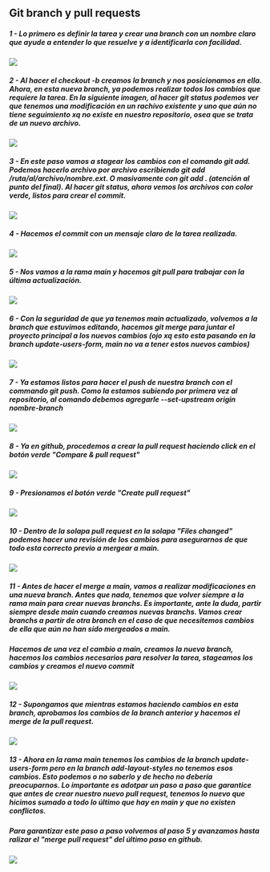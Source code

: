 ## Git branch y pull requests

##### 1 - Lo primero es definir la tarea y crear una branch con un nombre claro que ayude a entender lo que resuelve y a identificarla con facilidad.

![](https://github.com/adrianmdp/ada8-frontend/blob/main/43%20-%20Git%20Branch%20y%20Pull%20Request/images/unknown.png?raw=true)

##### 2 - Al hacer el checkout -b creamos la branch y nos posicionamos en ella. Ahora, en esta nueva branch, ya podemos realizar todos los cambios que requiere la tarea. En la siguiente imagen, al hacer git status podemos ver que tenemos una modificación en un rachivo existente y uno que aún no tiene seguimiento xq no existe en nuestro repositorio, osea que se trata de un nuevo archivo.

![](https://github.com/adrianmdp/ada8-frontend/blob/main/43%20-%20Git%20Branch%20y%20Pull%20Request/images/unknown2.png?raw=true)

##### 3 - En este paso vamos a stagear los cambios con el comando git add. Podemos hacerlo archivo por archivo escribiendo git add /ruta/al/archivo/nombre.ext. O masivamente con git add . (atención al punto del final). Al hacer git status, ahora vemos los archivos con color verde, listos para crear el commit.

![](https://github.com/adrianmdp/ada8-frontend/blob/main/43%20-%20Git%20Branch%20y%20Pull%20Request/images/unknown3.png?raw=true)

##### 4 - Hacemos el commit con un mensaje claro de la tarea realizada.

![](https://github.com/adrianmdp/ada8-frontend/blob/main/43%20-%20Git%20Branch%20y%20Pull%20Request/images/unknown4.png?raw=true)

##### 5 - Nos vamos a la rama main y hacemos git pull para trabajar con la última actualización.

![](https://github.com/adrianmdp/ada8-frontend/blob/main/43%20-%20Git%20Branch%20y%20Pull%20Request/images/unknown5.png?raw=true)

##### 6 - Con la seguridad de que ya tenemos main actualizado, volvemos a la branch que estuvimos editando, hacemos git merge para juntar el proyecto principal a los nuevos cambios (ojo xq esto esta pasando en la branch update-users-form, main no va a tener estos nuevos cambios)

![](https://github.com/adrianmdp/ada8-frontend/blob/main/43%20-%20Git%20Branch%20y%20Pull%20Request/images/unknown6.png?raw=true)

##### 7 - Ya estamos listos para hacer el push de nuestra branch con el commando git push. Como la estamos subiendo por primera vez al repositorio, al comando debemos agregarle --set-upstream origin nombre-branch

![](https://github.com/adrianmdp/ada8-frontend/blob/main/43%20-%20Git%20Branch%20y%20Pull%20Request/images/unknown7.png?raw=true)

##### 8 - Ya en github, procedemos a crear la pull request haciendo click en el botón verde "Compare & pull request"

![](https://github.com/adrianmdp/ada8-frontend/blob/main/43%20-%20Git%20Branch%20y%20Pull%20Request/images/unknown8.png?raw=true)

##### 9 - Presionamos el botón verde "Create pull request"

![](https://github.com/adrianmdp/ada8-frontend/blob/main/43%20-%20Git%20Branch%20y%20Pull%20Request/images/unknown9.png?raw=true)

##### 10 - Dentro de la solapa pull request en la solapa "Files changed" podemos hacer una revisión de los cambios para asegurarnos de que todo esta correcto previo a mergear a main.

![](https://github.com/adrianmdp/ada8-frontend/blob/main/43%20-%20Git%20Branch%20y%20Pull%20Request/images/unknown10.png?raw=true)

##### 11 - Antes de hacer el merge a main, vamos a realizar modificaciones en una nueva branch. Antes que nada, tenemos que volver siempre a la rama main para crear nuevas branchs. Es importante, ante la duda, partir siempre desde main cuando creamos nuevas branchs. Vamos crear branchs a partir de otra branch en el caso de que necesitemos cambios de ella que aún no han sido mergeados a main.

##### Hacemos de una vez el cambio a main, creamos la nueva branch, hacemos los cambios necesarios para resolver la tarea, stageamos los cambios y creamos el nuevo commit

![](https://github.com/adrianmdp/ada8-frontend/blob/main/43%20-%20Git%20Branch%20y%20Pull%20Request/images/unknown11.png?raw=true)

##### 12 - Supongamos que mientras estamos haciendo cambios en esta branch, aprobamos los cambios de la branch anterior y hacemos el merge de la pull request.

![](https://github.com/adrianmdp/ada8-frontend/blob/main/43%20-%20Git%20Branch%20y%20Pull%20Request/images/unknown12.png?raw=true)

##### 13 - Ahora en la rama main tenemos los cambios de la branch update-users-form pero en la branch add-layout-styles no tenemos esos cambios. Esto podemos o no saberlo y de hecho no debería preocuparnos. Lo importante es adotpar un paso a paso que garantice que antes de crear nuestro nuevo pull request, tenemos lo nuevo que hicimos sumado a todo lo último que hay en main y que no existen conflictos.

##### Para garantizar este paso a paso volvemos al paso 5 y avanzamos hasta ralizar el "merge pull request" del último paso en github.

![](https://github.com/adrianmdp/ada8-frontend/blob/main/43%20-%20Git%20Branch%20y%20Pull%20Request/images/unknown13.png?raw=true)
